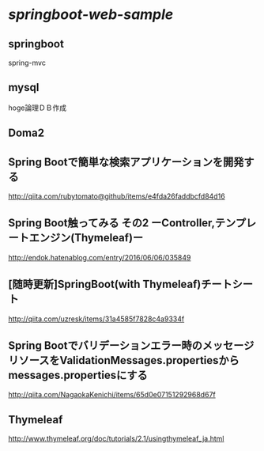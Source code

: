 # *springboot-web-sample*

## springboot
spring-mvc

## mysql
hoge論理ＤＢ作成

## Doma2


## Spring Bootで簡単な検索アプリケーションを開発する
http://qiita.com/rubytomato@github/items/e4fda26faddbcfd84d16

## Spring Boot触ってみる その2 ーController,テンプレートエンジン(Thymeleaf)ー
http://endok.hatenablog.com/entry/2016/06/06/035849

## [随時更新]SpringBoot(with Thymeleaf)チートシート
http://qiita.com/uzresk/items/31a4585f7828c4a9334f

## Spring Bootでバリデーションエラー時のメッセージリソースをValidationMessages.propertiesからmessages.propertiesにする
http://qiita.com/NagaokaKenichi/items/65d0e07151292968d67f

## Thymeleaf
http://www.thymeleaf.org/doc/tutorials/2.1/usingthymeleaf_ja.html